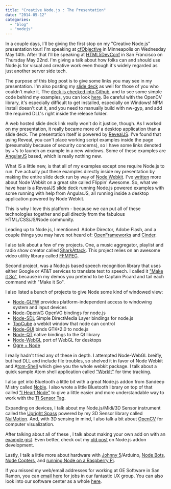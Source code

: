 ```yaml
---
title: "Creative Node.js : The Presentation"
date: "2014-05-12"
categories:
  - "blog"
  - "nodejs"
---
```


In a couple days, I'll be giving the first stop on my "Creative Node.js" presentation tour! I'm speaking at [cfObjective](http://www.cfobjective.com/) in Minneapolis on Wednesday May 14th. After that I'll be speaking at [HTML5DevConf](http://html5devconf.com/) in San Francisco on Thursday May 22nd. I'm giving a talk about how folks can and should use Node.js for visual and creative work even though it's widely regarded as just another server side tech.

The purpose of this blog post is to give some links you may see in my presentation. I'm also posting my [slide deck](blog/creativenodejs) as well for those of you who couldn't make it. The [deck is checked into Github](https://github.com/bengfarrell/creativenodejs-preso), and to see some simple code behind my examples, you can look [here](https://github.com/bengfarrell/creativenodejs-preso/tree/master/examples). Be careful with the OpenCV library, it's especially difficult to get installed, especially on Windows! NPM install doesn't cut it, and you need to manually build with nw-gyp, and add the required DLL's right inside the release folder.

A web hosted slide deck link really won't do it justice, though. As I worked on my presentation, it really became more of a desktop application than a slide deck. The presentation itself is powered by [RevealJS](http://lab.hakim.se/reveal-js/#/). I've found that using Reveal, you can't place working script examples inside the page (presumably because of security concerns), so I have some links denoted by +'s to launch an example in a new windows. Some of these examples are [AngularJS](https://angularjs.org/) based, which is really nothing new.

What IS a little new, is that all of my examples except one require Node.js to run. I've actually put these examples directly inside my presentation by making the entire slide deck run by way of [Node Webkit](https://github.com/rogerwang/node-webkit). I've [written](http://flippinawesome.org/2014/02/10/build-desktop-apps-with-javascript-and-node-webkit/) more about Node Webkit on a great site called Flippin' Awesome. So, what we have hear is a RevealJS slide deck running Node.js powered examples with some running with help from AngularJS, all running inside a desktop application powered by Node Webkit.

This is why I love this platform - because we can put all of these technologies together and pull directly from the fabulous HTML/CSS/JS/Node community.

Leading up to Node.js, I mentioned  Adobe Director, Adobe Flash, and a couple things you may have not heard of: [OpenFrameworks](http://www.openframeworks.cc/) and [Cinder](http://libcinder.org/).

I also talk about a few of my projects. One, a music aggregator, playlist and radio show creator called [SharkAttack](https://github.com/bengfarrell/sharkattack). This project relies on an awesome video utility library called [FFMPEG](http://www.ffmpeg.org/).

Second project, was a Node.js based speech recognition library that uses either Google or AT&T services to translate text to speech. I called it ["Make it So"](https://github.com/bengfarrell/makeitso), because in my demos you pretend to be Captain Picard and tail each command with "Make it So".

I also listed a bunch of projects to give Node some kind of windowed view:

- [Node-GLFW](https://www.npmjs.org/package/node-glfw) provides platform-independent access to windowing system and input devices
- [Node-OpenVG](https://www.npmjs.org/package/node-glfw) OpenVG bindings for node.js
- [Node-SDL](https://github.com/creationix/node-sdl) Simple DirectMedia Layer bindings for node.js
- [TopCube](https://www.npmjs.org/package/topcube) a webkit window that node can control
- [Node-GUI](https://github.com/zcbenz/node-gui) binds GTK+2.0 to node.js
- [Node-QT](https://github.com/arturadib/node-qt) native bindings to the Qt library
- [Node-WebGL](https://www.npmjs.org/package/node-webgl) port of WebGL for desktops
- [Ogre + Node](http://techny.tumblr.com/post/39685843785/node-js-ogre3d-materials-and-lighting)

I really hadn't tried any of these in depth. I attempted Node-WebGL breifly, but had DLL and include file troubles, so shelved it in favor of Node Webkit and A[tom-Shell](https://github.com/atom/atom-shell) which give you the whole webkit package. I talk about a quick sample Atom shell application called ["WorkIt"](https://github.com/bengfarrell/workit) for time tracking.

I also get into Bluetooth a little bit with a great Node.js addon from Sandeep Mistry called [Noble](https://github.com/sandeepmistry/noble). I also wrote a little Bluetooth library on top of that called ["I Heart Node"](https://github.com/bengfarrell/iheartnode) to give a little easier and more understandable way to work with the [TI Sensor Tag](http://www.ti.com/tool/cc2541dk-sensor).

Expanding on devices, I talk about my Node.js/Midi/3D Sensor instrument called the [Upright Spass](https://github.com/bengfarrell/uprightSpass) powered by my 3D Sensor library called [NuiMotion](https://github.com/bengfarrell/nuimotion). And, with 3D sensing in mind, I also talk a bit about [OpenCV](https://www.npmjs.org/package/opencv) for computer visualization.

After talking about all of these , I talk about making your own add on with an [example gist](https://gist.github.com/bengfarrell/4440739). Even better, check out my [old post](/blog/2013/01/03/c-and-node-js-an-unholy-combination-but-oh-so-right/) on Node.js addon development.

Lastly, I talk a little more about hardware with [Johnny 5](https://github.com/rwaldron/johnny-five)/Arduino, [Node Bots](http://nodebots.io/), [Node Copters](http://nodecopter.com/), and [running Node on a Raspberry Pi](http://joshondesign.com/2013/10/23/noderpi).

If you missed my web/email addresses for working at GE Software in San Ramon, you can [email here](mailto:uxjobs@ge.com) for jobs in our fantastic UX group. You can also look into our software center as a whole [here](http://gesoftware.com).
